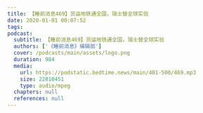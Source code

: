 ```yaml
---
title: 【睡前消息469】货运地铁通全国，瑞士替全球实验
date: 2020-01-01 00:07:52
tags:
podcast:
  subtitle: 【睡前消息469】货运地铁通全国，瑞士替全球实验
  authors: ['《睡前消息》编辑部']
  cover: /podcasts/main/assets/logo.png
  duration: 984
  media:
    url: https://podstatic.bedtime.news/main/401-500/469.mp3
    size: 22810451
    type: audio/mpeg
  chapters: null
  references: null
---
```

